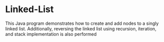 # Linked-List
This Java program demonstrates how to create and add nodes to a singly linked list.
Additionally, reversing the linked list using recursion, iteration, and stack implementation is also 
performed
